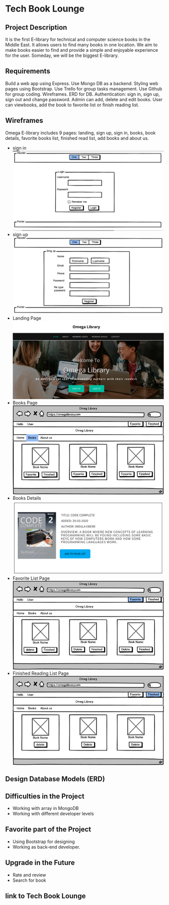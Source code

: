 # Tech Book Lounge

## Project Description
It is the first  E-library for technical and computer science books in the Middle East. It allows users to find many books in one location. We aim to make books easier to find and provide a simple and enjoyable experience for the user. Someday, we will be the biggest E-library.

## Requirements
Build a web app using Express.
Use Mongo DB as a backend.
Styling web pages using Bootstrap.
Use Trello for group tasks management.
Use Github for group coding.
Wireframes.
ERD for DB.
Authentication: sign in, sign up, sign out and change password.
Admin can add, delete and edit books.
User can viewbooks, add the book to favorite list or finish reading list.

## Wireframes
Omega E-library includes 9 pages: landing, sign up, sign in, books, book details, favorite books list, finished read list, add books and about us.
- sign in
![sign in](public/imgs/signin.png)
- sign up
![sign up](public/imgs/signup.png)
- Landing Page
![Landing Page](public/imgs/landing.png)
- Books Page
![Books Page](public/imgs/Books.png)
- Books Details
![Books Page](public/imgs/bookDetails.png)
- Favorite List Page
![Favorite List Page](public/imgs/Favoritelist.png)
- Finished Reading List Page
![Finished Reading List](public/imgs/Finishedreadinglist.png)


## Design Database Models (ERD)


## Difficulties in the Project
- Working with array in MongoDB
- Working with different developer levels

## Favorite part of the Project
- Using Bootstrap for designing
- Working as back-end developer.

## Upgrade in the Future
- Rate and review 
- Search for book

## link to Tech Book Lounge

